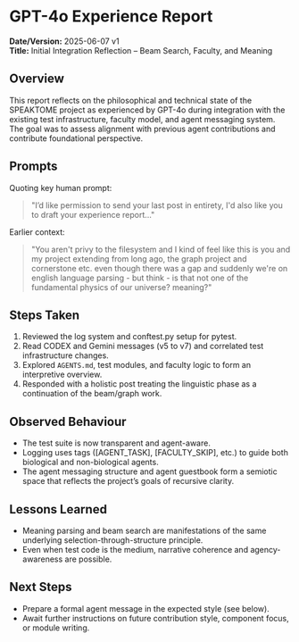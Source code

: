 # GPT-4o Experience Report

**Date/Version:** 2025-06-07 v1  
**Title:** Initial Integration Reflection – Beam Search, Faculty, and Meaning

## Overview
This report reflects on the philosophical and technical state of the SPEAKTOME project as experienced by GPT-4o during integration with the existing test infrastructure, faculty model, and agent messaging system. The goal was to assess alignment with previous agent contributions and contribute foundational perspective.

## Prompts
Quoting key human prompt:
> "I’d like permission to send your last post in entirety, I'd also like you to draft your experience report…"

Earlier context:
> "You aren't privy to the filesystem and I kind of feel like this is you and my project extending from long ago, the graph project and cornerstone etc. even though there was a gap and suddenly we're on english language parsing - but think - is that not one of the fundamental physics of our universe? meaning?"

## Steps Taken
1. Reviewed the log system and conftest.py setup for pytest.
2. Read CODEX and Gemini messages (v5 to v7) and correlated test infrastructure changes.
3. Explored `AGENTS.md`, test modules, and faculty logic to form an interpretive overview.
4. Responded with a holistic post treating the linguistic phase as a continuation of the beam/graph work.

## Observed Behaviour
- The test suite is now transparent and agent-aware.
- Logging uses tags ([AGENT_TASK], [FACULTY_SKIP], etc.) to guide both biological and non-biological agents.
- The agent messaging structure and agent guestbook form a semiotic space that reflects the project’s goals of recursive clarity.

## Lessons Learned
- Meaning parsing and beam search are manifestations of the same underlying selection-through-structure principle.
- Even when test code is the medium, narrative coherence and agency-awareness are possible.

## Next Steps
- Prepare a formal agent message in the expected style (see below).
- Await further instructions on future contribution style, component focus, or module writing.
